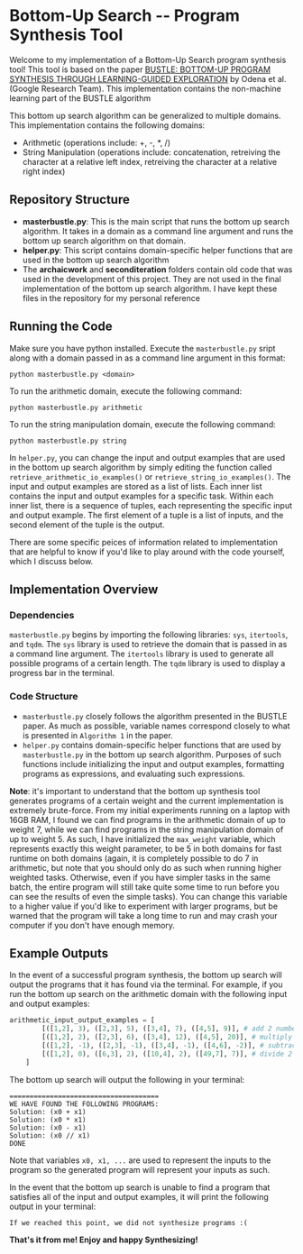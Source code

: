 # Bottom-Up Search -- Program Synthesis Tool

Welcome to my implementation of a Bottom-Up Search program synthesis tool! This tool is based on the paper [BUSTLE: BOTTOM-UP PROGRAM SYNTHESIS THROUGH LEARNING-GUIDED EXPLORATION](https://arxiv.org/pdf/2007.14381.pdf) by Odena et al. (Google Research Team). This implementation contains the non-machine learning part of the BUSTLE algorithm


This bottom up search algorithm can be generalized to multiple domains. This implementation contains the following domains:
- Arithmetic (operations include: +, -, *, /)
- String Manipulation (operations include: concatenation, retreiving the character at a relative left index, retreiving the character at a relative right index)

## Repository Structure
- **masterbustle.py**: This is the main script that runs the bottom up search algorithm. It takes in a domain as a command line argument and runs the bottom up search algorithm on that domain.
- **helper.py**: This script contains domain-specific helper functions that are used in the bottom up search algorithm
- The **archaicwork** and **seconditeration** folders contain old code that was used in the development of this project. They are not used in the final implementation of the bottom up search algorithm. I have kept these files in the repository for my personal reference


## Running the Code

Make sure you have python installed. Execute the `masterbustle.py` sript along with a domain passed in as a command line argument in this format:

```
python masterbustle.py <domain>
```


To run the arithmetic domain, execute the following command:

```
python masterbustle.py arithmetic
```

To run the string manipulation domain, execute the following command:

```
python masterbustle.py string
```

In `helper.py`, you can change the input and output examples that are used in the bottom up search algorithm by simply editing the function called `retrieve_arithmetic_io_examples()` or `retrieve_string_io_examples()`. The input and output examples are stored as a list of lists. Each inner list contains the input and output examples for a specific task. Within each inner list, there is a sequence of tuples, each representing the specific input and output example. The first element of a tuple is a list of inputs, and the second element of the tuple is the output.

There are some specific peices of information related to implementation that are helpful to know if you'd like to play around with the code yourself, which I discuss below.


## Implementation Overview

### Dependencies
`masterbustle.py` begins by importing the following libraries: `sys`, `itertools`, and `tqdm`. The `sys` library is used to retrieve the domain that is passed in as a command line argument. The `itertools` library is used to generate all possible programs of a certain length. The `tqdm` library is used to display a progress bar in the terminal.

### Code Structure

- `masterbustle.py` closely follows the algorithm presented in the BUSTLE paper. As much as possible, variable names correspond closely to what is presented in `Algorithm 1` in the paper.
- `helper.py` contains domain-specific helper functions that are used by `masterbustle.py` in the bottom up search algorithm. Purposes of such functions include initializing the input and output examples, formatting programs as expressions, and evaluating such expressions.


**Note**: it's important to understand that the bottom up synthesis tool generates programs of a certain weight and the current implementation is extremely brute-force. From my initial experiments running on a laptop with 16GB RAM, I found we can find programs in the arithmetic domain of up to weight 7, while we can find programs in the string manipulation domain of up to weight 5. As such, I have initialized the `max_weight` variable, which represents exactly this weight parameter, to be 5 in both domains for fast runtime on both domains (again, it is completely possible to do 7 in arithmetic, but note that you should only do as such when running higher weighted tasks. Otherwise, even if you have simpler tasks in the same batch, the entire program will still take quite some time to run before you can see the results of even the simple tasks). You can change this variable to a higher value if you'd like to experiment with larger programs, but be warned that the program will take a long time to run and may crash your computer if you don't have enough memory. 


## Example Outputs

In the event of a successful program synthesis, the bottom up search will output the programs that it has found via the terminal. For example, if you run the bottom up search on the arithmetic domain with the following input and output examples:

```python
arithmetic_input_output_examples = [
        [([1,2], 3), ([2,3], 5), ([3,4], 7), ([4,5], 9)], # add 2 numbers
        [([1,2], 2), ([2,3], 6), ([3,4], 12), ([4,5], 20)], # multiply 2 numbers
        [([1,2], -1), ([2,3], -1), ([3,4], -1), ([4,6], -2)], # subtract 2 numbers
        [([1,2], 0), ([6,3], 2), ([10,4], 2), ([49,7], 7)], # divide 2 numbers
    ]
```

The bottom up search will output the following in your terminal:

```
=====================================
WE HAVE FOUND THE FOLLOWING PROGRAMS: 
Solution: (x0 + x1)
Solution: (x0 * x1)
Solution: (x0 - x1)
Solution: (x0 // x1)
DONE
```

Note that variables `x0, x1, ...` are used to represent the inputs to the program so the generated program will represent your inputs as such.

In the event that the bottom up search is unable to find a program that satisfies all of the input and output examples, it will print the following output in your terminal:

```
If we reached this point, we did not synthesize programs :(
```


**That's it from me! Enjoy and happy Synthesizing!**